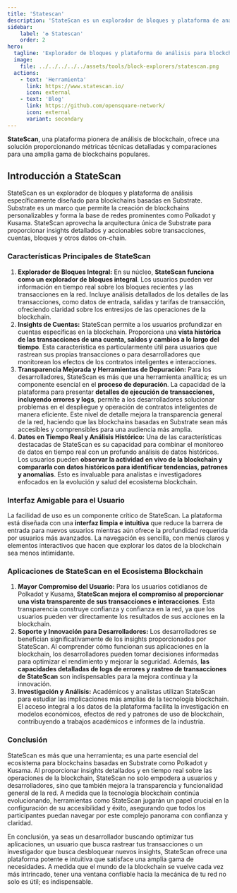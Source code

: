 ```yaml
---
title: 'Statescan'
description: 'StateScan es un explorador de bloques y plataforma de análisis específicamente diseñado para blockchains basadas en Substrate.'
sidebar:
    label: '✪ Statescan'
    order: 2
hero:
  tagline: 'Explorador de bloques y plataforma de análisis para blockchains basadas en Substrate.'
  image: 
    file: ../../../../../assets/tools/block-explorers/statescan.png
  actions:
    - text: 'Herramienta'
      link: https://www.statescan.io/
      icon: external
    - text: 'Blog'
      link: https://github.com/opensquare-network/
      icon: external
      variant: secondary
---
```


**StateScan**, una plataforma pionera de análisis de blockchain, ofrece una solución proporcionando métricas técnicas detalladas y comparaciones para una amplia gama de blockchains populares.

## Introducción a StateScan
StateScan es un explorador de bloques y plataforma de análisis específicamente diseñado para blockchains basadas en Substrate. Substrate es un marco que permite la creación de blockchains personalizables y forma la base de redes prominentes como Polkadot y Kusama. StateScan aprovecha la arquitectura única de Substrate para proporcionar insights detallados y accionables sobre transacciones, cuentas, bloques y otros datos on-chain.

### Características Principales de StateScan
1. **Explorador de Bloques Integral:** En su núcleo, **StateScan funciona como un explorador de bloques integral**. Los usuarios pueden ver información en tiempo real sobre los bloques recientes y las transacciones en la red. Incluye análisis detallados de los detalles de las transacciones, como datos de entrada, salidas y tarifas de transacción, ofreciendo claridad sobre los entresijos de las operaciones de la blockchain.
2. **Insights de Cuentas:** StateScan permite a los usuarios profundizar en cuentas específicas en la blockchain. Proporciona una **vista histórica de las transacciones de una cuenta, saldos y cambios a lo largo del tiempo**. Esta característica es particularmente útil para usuarios que rastrean sus propias transacciones o para desarrolladores que monitorean los efectos de los contratos inteligentes e interacciones.
3. **Transparencia Mejorada y Herramientas de Depuración:** Para los desarrolladores, StateScan es más que una herramienta analítica; es un componente esencial en el **proceso de depuración**. La capacidad de la plataforma para presentar **detalles de ejecución de transacciones, incluyendo errores y logs**, permite a los desarrolladores solucionar problemas en el despliegue y operación de contratos inteligentes de manera eficiente. Este nivel de detalle mejora la transparencia general de la red, haciendo que las blockchains basadas en Substrate sean más accesibles y comprensibles para una audiencia más amplia.
4. **Datos en Tiempo Real y Análisis Histórico:** Una de las características destacadas de StateScan es su capacidad para combinar el monitoreo de datos en tiempo real con un profundo análisis de datos históricos. Los usuarios pueden **observar la actividad en vivo de la blockchain y compararla con datos históricos para identificar tendencias, patrones y anomalías**. Esto es invaluable para analistas e investigadores enfocados en la evolución y salud del ecosistema blockchain.

### Interfaz Amigable para el Usuario
La facilidad de uso es un componente crítico de StateScan. La plataforma está diseñada con una **interfaz limpia e intuitiva** que reduce la barrera de entrada para nuevos usuarios mientras aún ofrece la profundidad requerida por usuarios más avanzados. La navegación es sencilla, con menús claros y elementos interactivos que hacen que explorar los datos de la blockchain sea menos intimidante.

### Aplicaciones de StateScan en el Ecosistema Blockchain
1. **Mayor Compromiso del Usuario:** Para los usuarios cotidianos de Polkadot y Kusama, **StateScan mejora el compromiso al proporcionar una vista transparente de sus transacciones e interacciones**. Esta transparencia construye confianza y confianza en la red, ya que los usuarios pueden ver directamente los resultados de sus acciones en la blockchain.
2. **Soporte y Innovación para Desarrolladores:** Los desarrolladores se benefician significativamente de los insights proporcionados por StateScan. Al comprender cómo funcionan sus aplicaciones en la blockchain, los desarrolladores pueden tomar decisiones informadas para optimizar el rendimiento y mejorar la seguridad. Además, **las capacidades detalladas de logs de errores y rastreo de transacciones de StateScan** son indispensables para la mejora continua y la innovación.
3. **Investigación y Análisis:** Académicos y analistas utilizan StateScan para estudiar las implicaciones más amplias de la tecnología blockchain. El acceso integral a los datos de la plataforma facilita la investigación en modelos económicos, efectos de red y patrones de uso de blockchain, contribuyendo a trabajos académicos e informes de la industria.

### Conclusión
StateScan es más que una herramienta; es una parte esencial del ecosistema para blockchains basadas en Substrate como Polkadot y Kusama. Al proporcionar insights detallados y en tiempo real sobre las operaciones de la blockchain, StateScan no solo empodera a usuarios y desarrolladores, sino que también mejora la transparencia y funcionalidad general de la red. A medida que la tecnología blockchain continúa evolucionando, herramientas como StateScan jugarán un papel crucial en la configuración de su accesibilidad y éxito, asegurando que todos los participantes puedan navegar por este complejo panorama con confianza y claridad.

En conclusión, ya seas un desarrollador buscando optimizar tus aplicaciones, un usuario que busca rastrear tus transacciones o un investigador que busca desbloquear nuevos insights, StateScan ofrece una plataforma potente e intuitiva que satisface una amplia gama de necesidades. A medida que el mundo de la blockchain se vuelve cada vez más intrincado, tener una ventana confiable hacia la mecánica de tu red no solo es útil; es indispensable.
